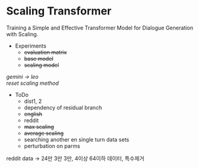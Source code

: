 # Scaling Transformer
Training a Simple and Effective Transformer Model for Dialogue Generation with Scaling.

- Experiments
  - ~~evaluation matrix~~
  - ~~base model~~
  - ~~scaling model~~
 
*gemini -> leo* <br>
*reset scaling method*

- ToDo
  - dist1, 2
  - dependency of residual branch
  - ~~english~~
  - reddit
  - ~~max scaling~~
  - ~~average scaling~~
  - searching another en single turn data sets
  - perturbation on parms

reddit data -> 24만 3만 3만, 4이상 64이하 데이터, 특수제거
